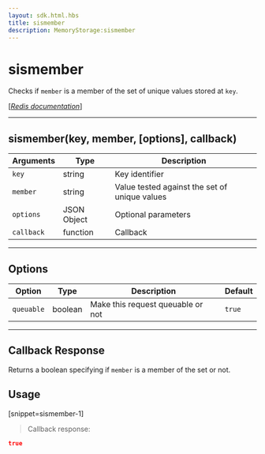 ```yaml
---
layout: sdk.html.hbs
title: sismember
description: MemoryStorage:sismember
---
```

  

# sismember
Checks if `member` is a member of the set of unique values stored at `key`.

[[_Redis documentation_]](https://redis.io/commands/sismember)

---

## sismember(key, member, [options], callback)

| Arguments | Type | Description |
|---------------|---------|----------------------------------------|
| `key` | string | Key identifier |
| `member` | string | Value tested against the set of unique values |
| `options` | JSON Object | Optional parameters |
| `callback` | function | Callback |

---

## Options

| Option | Type | Description | Default |
|---------------|---------|----------------------------------------|---------|
| `queuable` | boolean | Make this request queuable or not  | `true` |
---

## Callback Response

Returns a boolean specifying if `member` is a member of the set or not.
## Usage

[snippet=sismember-1]
> Callback response:

```json
true
```